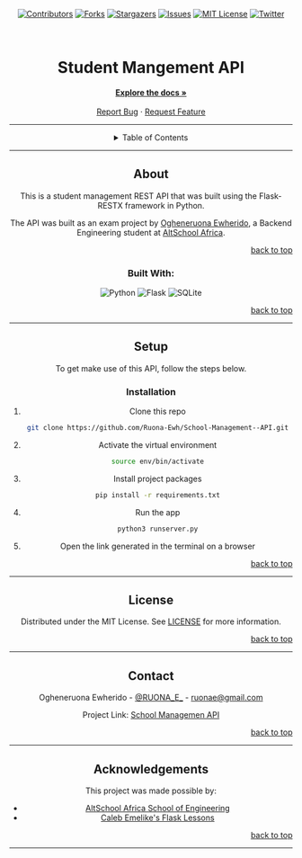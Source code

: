 <!-- Back to Top Navigation Anchor -->
<a name="readme-top"></a>

<!-- Project Shields -->
<div align="center">

  [![Contributors][contributors-shield]][contributors-url]
  [![Forks][forks-shield]][forks-url]
  [![Stargazers][stars-shield]][stars-url]
  [![Issues][issues-shield]][issues-url]
  [![MIT License][license-shield]][license-url]
  [![Twitter][twitter-shield]][twitter-url]
</div>

<br />


<div align="center"><h1> Student Mangement API</h1><div>



<div>
  <p align="center">
    <a href="https://github.com/Ruona-Ewh/School-Management--API#readme"><strong>Explore the docs »</strong></a>
    <br />
    <br />
    <a href="https://github.com/Ruona-Ewh/School-Management--API/issues">Report Bug</a>
    ·
    <a href="https://github.com/Ruona-Ewh/School-Management--API/issues">Request Feature</a>
  </p>
</div>

---

<!-- Table of Contents -->
<details>
  <summary>Table of Contents</summary>
  <ol>
    <li>
      <a href="#about-School-Managemet-API">Student-Management--API</a>
      <ul>
        <li><a href="#built-with">Built With</a></li>
      </ul>
    </li>
    <li><a href="#setup">Setup</a></li>
    <li><a href="#license">License</a></li>
    <li><a href="#contact">Contact</a></li>
    <li><a href="#acknowledgments">Acknowledgments</a></li>
  </ol>
  <p align="right"><a href="#readme-top">back to top</a></p>
</details>

---

<!-- About the API-->
## About
This is a student management REST API that was built using the Flask-RESTX framework in Python.

The API was built as an exam project by <a href="https://github.com/Ruona-Ewh/">Ogheneruona Ewherido</a>, a Backend Engineering student at <a href="https://altschoolafrica.com/schools/engineering">AltSchool Africa</a>.

<p align="right"><a href="#readme-top">back to top</a></p>

### Built With:

![Python][python]
![Flask][flask]
![SQLite][sqlite]

<p align="right"><a href="#readme-top">back to top</a></p>

---

<!-- SETUP-->
## Setup

To get make use of this API, follow the steps below.

### Installation

1. Clone this repo
   ```sh
   git clone https://github.com/Ruona-Ewh/School-Management--API.git
   ```
2. Activate the virtual environment
   ```sh
   source env/bin/activate
   ```
3. Install project packages
   ```sh
   pip install -r requirements.txt
   ```
4. Run the app
   ```sh
   python3 runserver.py
   ```
5. Open the link generated in the terminal on a browser

<p align="right"><a href="#readme-top">back to top</a></p>

---

<!-- License -->
## License

Distributed under the MIT License. See <a href="[https://github.com/Ruona-Ewh/School-Management--API](https://github.com/Ruona-Ewh/School-Management--API/blob/main/LICENSE)">LICENSE</a> for more information.

<p align="right"><a href="#readme-top">back to top</a></p>

---

<!-- Contact -->
## Contact

Ogheneruona Ewherido - [@RUONA_E_](https://twitter.com/RUONA_E_) - ruonae@gmail.com

Project Link: [School Managemen API](https://github.com/Ruona-Ewh/School-Management--API)

<p align="right"><a href="#readme-top">back to top</a></p>

---

<!-- Acknowledgements -->
## Acknowledgements

This project was made possible by:

* [AltSchool Africa School of Engineering](https://altschoolafrica.com/schools/engineering)
* [Caleb Emelike's Flask Lessons](https://github.com/CalebEmelike)
<p align="right"><a href="#readme-top">back to top</a></p>

---

<!-- Markdown Links & Images -->
[contributors-shield]: https://img.shields.io/github/contributors/Ruona-Ewh/School-Management--API.svg?style=for-the-badge
[contributors-url]: https://github.com/Ruona-Ewh/School-Management--API/graphs/contributors
[forks-shield]: https://img.shields.io/github/forks/Ruona-Ewh/School-Management--API.svg?style=for-the-badge
[forks-url]: https://github.com/Ruona-Ewh/School-Management--API/network/members
[stars-shield]: https://img.shields.io/github/stars/Ruona-Ewh/School-Management--API.svg?style=for-the-badge
[stars-url]: https://github.com/Ruona-Ewh/School-Management--API/stargazers
[issues-shield]: https://img.shields.io/github/issues/Ruona-Ewh/School-Management--API.svg?style=for-the-badge
[issues-url]: https://github.com/Ruona-EwhSchool-Management--APIissues
[license-shield]: https://img.shields.io/github/license/Ruona-Ewh/School-Management--API.svg?style=for-the-badge
[license-url]: https://github.com/Ruona-Ewh/School-Management--API/blob/main/LICENSE.txt
[twitter-shield]: https://img.shields.io/badge/-@RUONA_E-1ca0f1?style=for-the-badge&logo=twitter&logoColor=white&link=https://twitter.com/RUONA_E_
[twitter-url]: https://twitter.com/RUONA_E_
[python]: https://img.shields.io/badge/python-3670A0?style=for-the-badge&logo=python&logoColor=ffdd54
[flask]: https://img.shields.io/badge/flask-%23000.svg?style=for-the-badge&logo=flask&logoColor=white
[sqlite]: https://img.shields.io/badge/sqlite-%2307405e.svg?style=for-the-badge&logo=sqlite&logoColor=white
